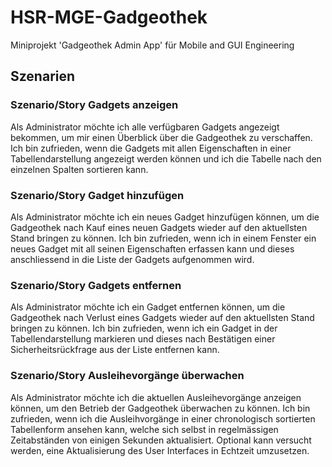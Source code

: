 # HSR-MGE-Gadgeothek
Miniprojekt 'Gadgeothek Admin App' für Mobile and GUI Engineering

## Szenarien
### Szenario/Story Gadgets anzeigen 
Als Administrator möchte ich alle verfügbaren Gadgets angezeigt bekommen, um mir einen Überblick über die Gadgeothek zu verschaffen. Ich bin zufrieden, wenn die Gadgets mit allen Eigenschaften in einer Tabellendarstellung angezeigt werden können und ich die Tabelle nach den einzelnen Spalten sortieren kann.

### Szenario/Story Gadget hinzufügen 
Als Administrator möchte ich ein neues Gadget hinzufügen können, um die Gadgeothek nach Kauf eines neuen Gadgets wieder auf den aktuellsten Stand bringen zu können. Ich bin zufrieden, wenn ich in einem Fenster ein neues Gadget mit all seinen Eigenschaften erfassen kann und dieses anschliessend in die Liste der Gadgets aufgenommen wird.

### Szenario/Story Gadgets entfernen 
Als Administrator möchte ich ein Gadget entfernen können, um die Gadgeothek nach Verlust eines Gadgets wieder auf den aktuellsten Stand bringen zu können. Ich bin zufrieden, wenn ich ein Gadget in der Tabellendarstellung markieren und dieses nach Bestätigen einer Sicherheitsrückfrage aus der Liste entfernen kann.

### Szenario/Story Ausleihevorgänge überwachen 
Als Administrator möchte ich die aktuellen Ausleihevorgänge anzeigen können, um den Betrieb der Gadgeothek überwachen zu können. Ich bin zufrieden, wenn ich die Ausleihvorgänge in einer chronologisch sortierten Tabellenform ansehen kann, welche sich selbst in regelmässigen Zeitabständen von einigen Sekunden aktualisiert. Optional kann versucht werden, eine Aktualisierung des User Interfaces in Echtzeit umzusetzen.
